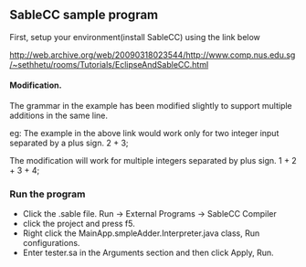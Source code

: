 ## SableCC sample program

First, setup your environment(install SableCC) using the link below

http://web.archive.org/web/20090318023544/http://www.comp.nus.edu.sg/~sethhetu/rooms/Tutorials/EclipseAndSableCC.html

#### Modification.

The grammar in the example has been modified slightly to support multiple additions in the same line.

eg: The example in the above link would work only for two integer input separated by a plus sign.
2 + 3;

The modification will work for multiple integers separated by plus sign.
1 + 2 + 3 + 4;

### Run the program

* Click the .sable file. Run -> External Programs -> SableCC Compiler
* click the project and press f5.
* Right click the MainApp.smpleAdder.Interpreter.java class, Run configurations.
* Enter tester.sa in the Arguments section and then click Apply, Run.
